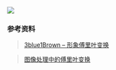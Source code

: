 ![](../../attach/Pasted%20image%2020240102001410.png)


### 参考资料

> [3blue1Brown – 形象傅里叶变换](https://www.bilibili.com/video/BV1pW411J7s8/?spm_id_from=333.337.search-card.all.click&vd_source=389ad1f24e143504d05c538916c8c532)

> [图像处理中的傅里叶变换](https://zhuanlan.zhihu.com/p/360764625)
